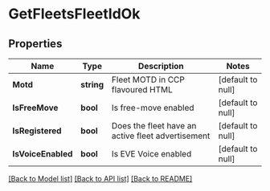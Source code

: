 # GetFleetsFleetIdOk

## Properties
Name | Type | Description | Notes
------------ | ------------- | ------------- | -------------
**Motd** | **string** | Fleet MOTD in CCP flavoured HTML | [default to null]
**IsFreeMove** | **bool** | Is free-move enabled | [default to null]
**IsRegistered** | **bool** | Does the fleet have an active fleet advertisement | [default to null]
**IsVoiceEnabled** | **bool** | Is EVE Voice enabled | [default to null]

[[Back to Model list]](../README.md#documentation-for-models) [[Back to API list]](../README.md#documentation-for-api-endpoints) [[Back to README]](../README.md)


